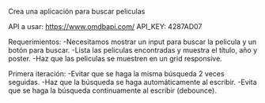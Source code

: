 Crea una aplicación para buscar peliculas

API a usar:
https://www.omdbapi.com/
API_KEY: 4287AD07

Requerimientos:
-Necesitamos mostrar un input para buscar la pelicula y un botón para buscar.
-Lista las peliculas encontradas y muestra el título, año y poster.
-Haz que las peliculas se muestren en un grid responsive.

Primera iteración:
-Evitar que se haga la misma búsqueda 2 veces seguidas.
-Haz que la búsqueda se haga automáticamente al escribir.
-Evita que se haga la búsqueda continuamente al escribir (debounce).